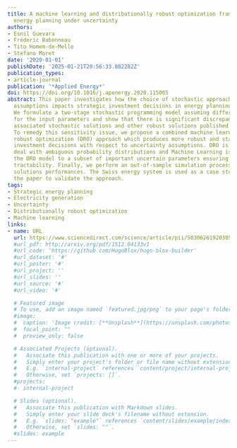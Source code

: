 ```yaml
---
title: A machine learning and distributionally robust optimization framework for strategic
  energy planning under uncertainty
authors:
- Esnil Guevara
- Fréderic Babonneau
- Tito Homem-de-Mello
- Stefano Moret
date: '2020-01-01'
publishDate: '2025-01-21T20:56:33.882282Z'
publication_types:
- article-journal
publication: '*Applied Energy*'
doi: https://doi.org/10.1016/j.apenergy.2020.115005
abstract: This paper investigates how the choice of stochastic approaches and distribution
  assumptions impacts strategic investment decisions in energy planning problems.
  We formulate a two-stage stochastic programming model assuming different distributions
  for the input parameters and show that there is significant discrepancy among the
  associated stochastic solutions and other robust solutions published in the literature.
  To remedy this sensitivity issue, we propose a combined machine learning and distributionally
  robust optimization (DRO) approach which produces more robust and stable strategic
  investment decisions with respect to uncertainty assumptions. DRO is applied to
  deal with ambiguous probability distributions and Machine Learning is used to restrict
  the DRO model to a subset of important uncertain parameters ensuring computational
  tractability. Finally, we perform an out-of-sample simulation process to evaluate
  solutions performances. The Swiss energy system is used as a case study all along
  the paper to validate the approach.
tags:
- Strategic energy planning
- Electricity generation
- Uncertainty
- Distributionally robust optimization
- Machine learning
links:
- name: URL
  url: https://www.sciencedirect.com/science/article/pii/S0306261920305171
  #url_pdf: http://arxiv.org/pdf/1512.04133v1
  #url_code: 'https://github.com/HugoBlox/hugo-blox-builder'
  #url_dataset: '#'
  #url_poster: '#'
  #url_project: ''
  #url_slides: ''
  #url_source: '#'
  #url_video: '#'

  # Featured image
  # To use, add an image named `featured.jpg/png` to your page's folder. 
  #image:
  #  caption: 'Image credit: [**Unsplash**](https://unsplash.com/photos/s9CC2SKySJM)'
  #  focal_point: ""
  #  preview_only: false

  # Associated Projects (optional).
  #   Associate this publication with one or more of your projects.
  #   Simply enter your project's folder or file name without extension.
  #   E.g. `internal-project` references `content/project/internal-project/index.md`.
  #   Otherwise, set `projects: []`.
  #projects:
  #- internal-project

  # Slides (optional).
  #   Associate this publication with Markdown slides.
  #   Simply enter your slide deck's filename without extension.
  #   E.g. `slides: "example"` references `content/slides/example/index.md`.
  #   Otherwise, set `slides: ""`.
  #slides: example
---
```

